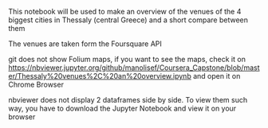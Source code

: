 This notebook will be used to make an overview of the venues of the 4 biggest cities in Thessaly (central Greece) 
and a short compare between them

The venues are taken form the Foursquare API
 
git does not show Folium maps, if you want to see the maps, 
check it on  https://nbviewer.jupyter.org/github/manolisef/Coursera_Capstone/blob/master/Thessaly%20venues%2C%20an%20overview.ipynb
and open it on Chrome Browser

nbviewer does not display 2 dataframes side by side.
To view them such way, you have to download the Jupyter Notebook and view it on your browser
